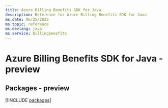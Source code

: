 ```yaml
---
title: Azure Billing Benefits SDK for Java
description: Reference for Azure Billing Benefits SDK for Java
ms.date: 06/25/2025
ms.topic: reference
ms.devlang: java
ms.service: billingbenefits
---
```

# Azure Billing Benefits SDK for Java - preview
## Packages - preview
[!INCLUDE [packages](billing-benefits-index.md)]